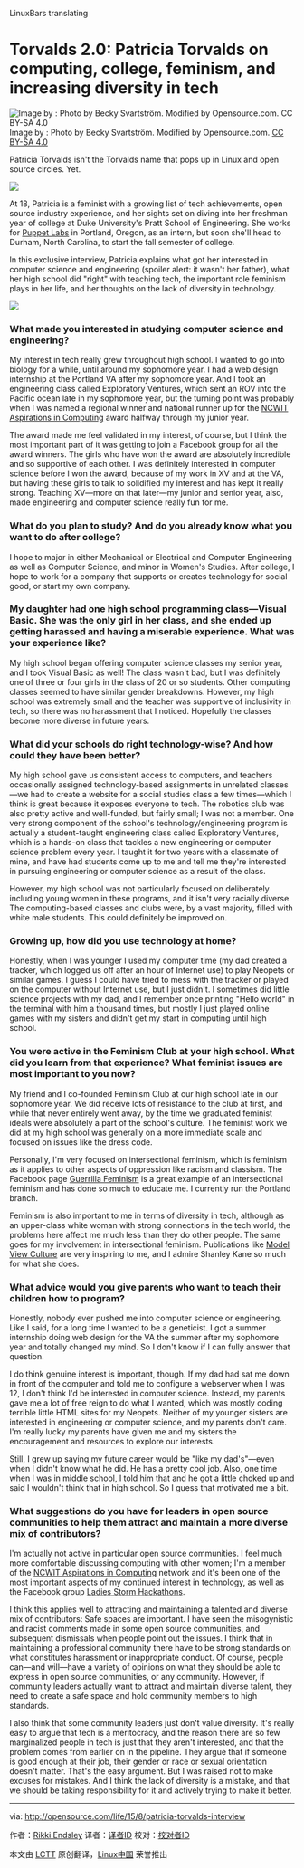 LinuxBars translating

Torvalds 2.0: Patricia Torvalds on computing, college, feminism, and increasing diversity in tech
================================================================================

![Image by : Photo by Becky Svartström. Modified by Opensource.com. CC BY-SA 4.0](http://opensource.com/sites/default/files/styles/image-full-size/public/images/life/osdc-lead-patriciatorvalds.png)
Image by : Photo by Becky Svartström. Modified by Opensource.com. [CC BY-SA 4.0][1]

Patricia Torvalds isn't the Torvalds name that pops up in Linux and open source circles. Yet.

![](http://opensource.com/sites/default/files/images/life-uploads/ptorvalds.png)

At 18, Patricia is a feminist with a growing list of tech achievements, open source industry experience, and her sights set on diving into her freshman year of college at Duke University's Pratt School of Engineering. She works for [Puppet Labs][2] in Portland, Oregon, as an intern, but soon she'll head to Durham, North Carolina, to start the fall semester of college.

In this exclusive interview, Patricia explains what got her interested in computer science and engineering (spoiler alert: it wasn't her father), what her high school did "right" with teaching tech, the important role feminism plays in her life, and her thoughts on the lack of diversity in technology.

![](http://opensource.com/sites/default/files/images/life/Interview%20banner%20Q%26A.png)

### What made you interested in studying computer science and engineering? ###

My interest in tech really grew throughout high school. I wanted to go into biology for a while, until around my sophomore year. I had a web design internship at the Portland VA after my sophomore year. And I took an engineering class called Exploratory Ventures, which sent an ROV into the Pacific ocean late in my sophomore year, but the turning point was probably when I was named a regional winner and national runner up for the [NCWIT Aspirations in Computing][3] award halfway through my junior year.

The award made me feel validated in my interest, of course, but I think the most important part of it was getting to join a Facebook group for all the award winners. The girls who have won the award are absolutely incredible and so supportive of each other. I was definitely interested in computer science before I won the award, because of my work in XV and at the VA, but having these girls to talk to solidified my interest and has kept it really strong. Teaching XV—more on that later—my junior and senior year, also, made engineering and computer science really fun for me.

### What do you plan to study? And do you already know what you want to do after college? ###

I hope to major in either Mechanical or Electrical and Computer Engineering as well as Computer Science, and minor in Women's Studies. After college, I hope to work for a company that supports or creates technology for social good, or start my own company.

### My daughter had one high school programming class—Visual Basic. She was the only girl in her class, and she ended up getting harassed and having a miserable experience. What was your experience like? ###

My high school began offering computer science classes my senior year, and I took Visual Basic as well! The class wasn't bad, but I was definitely one of three or four girls in the class of 20 or so students. Other computing classes seemed to have similar gender breakdowns. However, my high school was extremely small and the teacher was supportive of inclusivity in tech, so there was no harassment that I noticed. Hopefully the classes become more diverse in future years.

### What did your schools do right technology-wise? And how could they have been better? ###

My high school gave us consistent access to computers, and teachers occasionally assigned technology-based assignments in unrelated classes—we had to create a website for a social studies class a few times—which I think is great because it exposes everyone to tech. The robotics club was also pretty active and well-funded, but fairly small; I was not a member. One very strong component of the school's technology/engineering program is actually a student-taught engineering class called Exploratory Ventures, which is a hands-on class that tackles a new engineering or computer science problem every year. I taught it for two years with a classmate of mine, and have had students come up to me and tell me they're interested in pursuing engineering or computer science as a result of the class.

However, my high school was not particularly focused on deliberately including young women in these programs, and it isn't very racially diverse. The computing-based classes and clubs were, by a vast majority, filled with white male students. This could definitely be improved on.

### Growing up, how did you use technology at home? ###

Honestly, when I was younger I used my computer time (my dad created a tracker, which logged us off after an hour of Internet use) to play Neopets or similar games. I guess I could have tried to mess with the tracker or played on the computer without Internet use, but I just didn't. I sometimes did little science projects with my dad, and I remember once printing "Hello world" in the terminal with him a thousand times, but mostly I just played online games with my sisters and didn't get my start in computing until high school.

### You were active in the Feminism Club at your high school. What did you learn from that experience? What feminist issues are most important to you now? ###

My friend and I co-founded Feminism Club at our high school late in our sophomore year. We did receive lots of resistance to the club at first, and while that never entirely went away, by the time we graduated feminist ideals were absolutely a part of the school's culture. The feminist work we did at my high school was generally on a more immediate scale and focused on issues like the dress code.

Personally, I'm very focused on intersectional feminism, which is feminism as it applies to other aspects of oppression like racism and classism. The Facebook page [Guerrilla Feminism][4] is a great example of an intersectional feminism and has done so much to educate me. I currently run the Portland branch.

Feminism is also important to me in terms of diversity in tech, although as an upper-class white woman with strong connections in the tech world, the problems here affect me much less than they do other people. The same goes for my involvement in intersectional feminism. Publications like [Model View Culture][5] are very inspiring to me, and I admire Shanley Kane so much for what she does.

### What advice would you give parents who want to teach their children how to program? ###

Honestly, nobody ever pushed me into computer science or engineering. Like I said, for a long time I wanted to be a geneticist. I got a summer internship doing web design for the VA the summer after my sophomore year and totally changed my mind. So I don't know if I can fully answer that question.

I do think genuine interest is important, though. If my dad had sat me down in front of the computer and told me to configure a webserver when I was 12, I don't think I'd be interested in computer science. Instead, my parents gave me a lot of free reign to do what I wanted, which was mostly coding terrible little HTML sites for my Neopets. Neither of my younger sisters are interested in engineering or computer science, and my parents don't care. I'm really lucky my parents have given me and my sisters the encouragement and resources to explore our interests.

Still, I grew up saying my future career would be "like my dad's"—even when I didn't know what he did. He has a pretty cool job. Also, one time when I was in middle school, I told him that and he got a little choked up and said I wouldn't think that in high school. So I guess that motivated me a bit.

### What suggestions do you have for leaders in open source communities to help them attract and maintain a more diverse mix of contributors? ###

I'm actually not active in particular open source communities. I feel much more comfortable discussing computing with other women; I'm a member of the [NCWIT Aspirations in Computing][6] network and it's been one of the most important aspects of my continued interest in technology, as well as the Facebook group [Ladies Storm Hackathons][7].

I think this applies well to attracting and maintaining a talented and diverse mix of contributors: Safe spaces are important. I have seen the misogynistic and racist comments made in some open source communities, and subsequent dismissals when people point out the issues. I think that in maintaining a professional community there have to be strong standards on what constitutes harassment or inappropriate conduct. Of course, people can—and will—have a variety of opinions on what they should be able to express in open source communities, or any community. However, if community leaders actually want to attract and maintain diverse talent, they need to create a safe space and hold community members to high standards.

I also think that some community leaders just don't value diversity. It's really easy to argue that tech is a meritocracy, and the reason there are so few marginalized people in tech is just that they aren't interested, and that the problem comes from earlier on in the pipeline. They argue that if someone is good enough at their job, their gender or race or sexual orientation doesn't matter. That's the easy argument. But I was raised not to make excuses for mistakes. And I think the lack of diversity is a mistake, and that we should be taking responsibility for it and actively trying to make it better.

--------------------------------------------------------------------------------

via: http://opensource.com/life/15/8/patricia-torvalds-interview

作者：[Rikki Endsley][a]
译者：[译者ID](https://github.com/译者ID)
校对：[校对者ID](https://github.com/校对者ID)

本文由 [LCTT](https://github.com/LCTT/TranslateProject) 原创翻译，[Linux中国](https://linux.cn/) 荣誉推出

[a]:http://opensource.com/users/rikki-endsley
[1]:https://creativecommons.org/licenses/by-sa/4.0/
[2]:https://puppetlabs.com/
[3]:https://www.aspirations.org/
[4]:https://www.facebook.com/guerrillafeminism
[5]:https://modelviewculture.com/
[6]:https://www.aspirations.org/
[7]:https://www.facebook.com/groups/LadiesStormHackathons/
